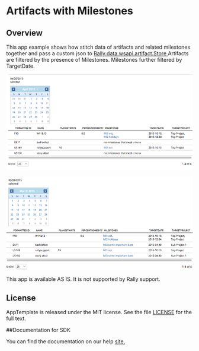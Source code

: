 Artifacts with Milestones
=========================

## Overview
This app example shows how stitch data of artifacts and related milestones together and pass a custom json to [Rally.data.wsapi.artifact.Store ](https://help.rallydev.com/apps/2.0/doc/#!/api/Rally.data.wsapi.artifact.Store)
Artifacts are filtered by the presence of Milestones.
Milestones further filtered by TargetDate.

![](pic1.png)

![](pic2.png)

This app is available AS IS. It is not supported by Rally support.

## License

AppTemplate is released under the MIT license.  See the file [LICENSE](./LICENSE) for the full text.

##Documentation for SDK

You can find the documentation on our help [site.](https://help.rallydev.com/apps/2.0/doc/)
